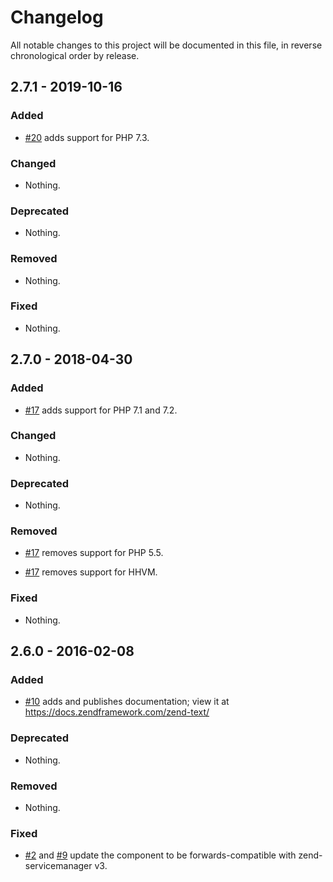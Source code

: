 # Changelog

All notable changes to this project will be documented in this file, in reverse chronological order by release.

## 2.7.1 - 2019-10-16

### Added

- [#20](https://github.com/zendframework/zend-text/pull/20) adds support for PHP 7.3.

### Changed

- Nothing.

### Deprecated

- Nothing.

### Removed

- Nothing.

### Fixed

- Nothing.

## 2.7.0 - 2018-04-30

### Added

- [#17](https://github.com/zendframework/zend-text/pull/17) adds support for PHP 7.1 and 7.2.

### Changed

- Nothing.

### Deprecated

- Nothing.

### Removed

- [#17](https://github.com/zendframework/zend-text/pull/17) removes support for PHP 5.5.

- [#17](https://github.com/zendframework/zend-text/pull/17) removes support for HHVM.

### Fixed

- Nothing.

## 2.6.0 - 2016-02-08

### Added

- [#10](https://github.com/zendframework/zend-text/pull/10) adds and publishes
  documentation; view it at https://docs.zendframework.com/zend-text/

### Deprecated

- Nothing.

### Removed

- Nothing.

### Fixed

- [#2](https://github.com/zendframework/zend-text/pull/2) and
  [#9](https://github.com/zendframework/zend-text/pull/9) update the component
  to be forwards-compatible with zend-servicemanager v3.
